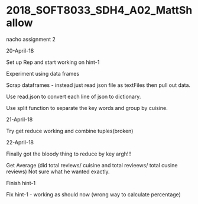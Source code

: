 # 2018_SOFT8033_SDH4_A02_MattShallow
nacho assignment 2

20-April-18

Set up Rep and start working on hint-1

Experiment using data frames

Scrap dataframes - instead just read json file as textFiles then pull out data.

Use read.json to convert each line of json to dictionary.

Use split function to separate the key words and group by cuisine.

21-April-18

Try get reduce working and combine tuples(broken)

22-April-18

Finally got the bloody thing to reduce by key argh!!!

Get Average (did total reviews/ cuisine and total revieews/ total cusine reviews) Not sure what he wanted exactly.

Finish hint-1 

Fix hint-1 - working as should now (wrong way to calculate percentage)
